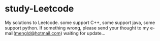 # study-Leetcode
My solutions to Leetcode. some support C++,  some support java, some support python. If something wrong, please send your thought to my e-mail(mengld@hotmail.com)
waiting for update...
